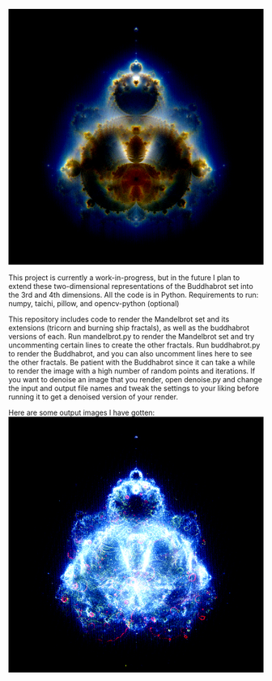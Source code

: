 ![Nebulabrot](images/nebulabrot.png)

This project is currently a work-in-progress, but in the future I plan to extend these two-dimensional representations of the Buddhabrot set into the 3rd and 4th dimensions. All the code is in Python.
Requirements to run:
numpy, taichi, pillow, and opencv-python (optional)

This repository includes code to render the Mandelbrot set and its extensions (tricorn and burning ship fractals), as well as the buddhabrot versions of each.
Run mandelbrot.py to render the Mandelbrot set and try uncommenting certain lines to create the other fractals. Run buddhabrot.py to render the Buddhabrot, and you can also uncomment lines here to see the other fractals. Be patient with the Buddhabrot since it can take a while to render the image with a high number of random points and iterations.
If you want to denoise an image that you render, open denoise.py and change the input and output file names and tweak the settings to your liking before running it to get a denoised version of your render.

Here are some output images I have gotten:
![Blue Buddhabrot](images/bb_blue.png)
